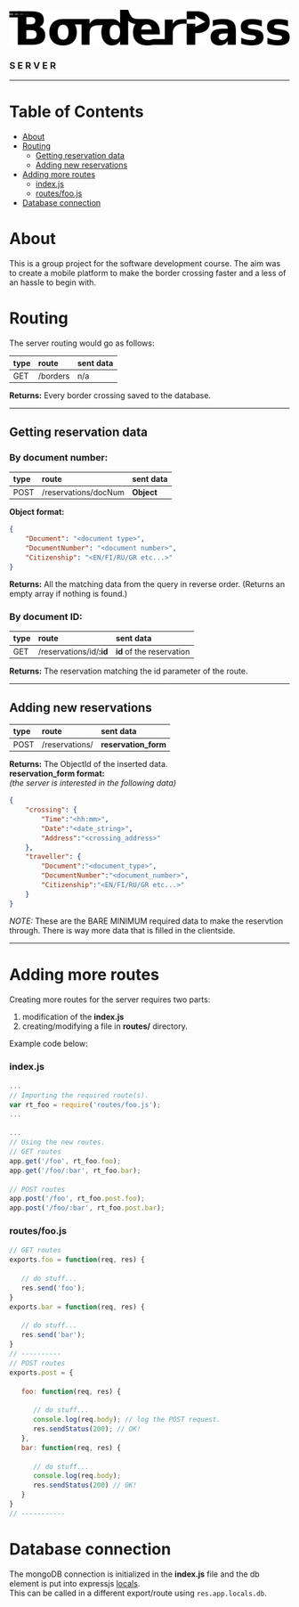 ![Borderpass](/img/icon-bp.png)
### S E R V E R

---

# Table of Contents

* [About](#about)
* [Routing](#routing)
  * [Getting reservation data](#getting-reservation-data)
  * [Adding new reservations](#adding-new-reservations)
* [Adding more routes](#adding-more-routes)
  * [index.js](#indexjs)
  * [routes/foo.js](#routesfoojs)
* [Database connection](#database-connection)

# About  
This is a group project for the software development course. The aim was to create a mobile platform to make the border crossing faster and a less of an hassle to begin with.

# Routing
The server routing would go as follows:

| type | route | sent data |
| :-- | :-- | :-- |
| GET | /borders | n/a |

**Returns:** Every border crossing saved to the database.

---
## Getting reservation data

### By document number:
| type | route | sent data |
| :-- | :-- | :-- |
| POST | /reservations/docNum | **Object** |
**Object format:**
``` json
{
	"Document": "<document type>",
	"DocumentNumber": "<document number>",
	"Citizenship": "<EN/FI/RU/GR etc...>"
}
```

**Returns:** All the matching data from the query in reverse order. (Returns an empty array if nothing is found.)

### By document ID:
| type | route | sent data |
| :-- | :-- | :-- |
| GET | /reservations/id/**:id** | **id** of the reservation |
**Returns:** The reservation matching the id parameter of the route.

---
## Adding new reservations
| type | route | sent data |
| :-- | :-- | :-- |
| POST | /reservations/ | **reservation_form** |

**Returns:** The ObjectId of the inserted data.  
**reservation_form format:**  
*(the server is interested in the following data)*
``` json
{
	"crossing": {
		"Time":"<hh:mm>",
		"Date":"<date_string>",
		"Address":"<crossing_address>"
	},
	"traveller": {
		"Document":"<document_type>",
		"DocumentNumber":"<document_number>",
		"Citizenship":"<EN/FI/RU/GR etc...>"
	}
}
```
*NOTE:* These are the BARE MINIMUM required data to make the reservtion through. There is way more data that is filled in the clientside.

---

# Adding more routes
Creating more routes for the server requires two parts:   
1. modification of the **index.js**
2. creating/modifying a file in **routes/** directory.

Example code below:

### index.js
```javascript
...
// Importing the required route(s).
var rt_foo = require('routes/foo.js');
...

...
// Using the new routes.
// GET routes
app.get('/foo', rt_foo.foo);
app.get('/foo/:bar', rt_foo.bar);

// POST routes
app.post('/foo', rt_foo.post.foo);
app.post('/foo/:bar', rt_foo.post.bar);
```

### routes/foo.js
```javascript
// GET routes
exports.foo = function(req, res) {

   // do stuff...
   res.send('foo');
}
exports.bar = function(req, res) {

   // do stuff...
   res.send('bar');
}
// ----------
// POST routes
exports.post = {

   foo: function(req, res) {

      // do stuff...
      console.log(req.body); // log the POST request.
      res.sendStatus(200); // OK!
   },
   bar: function(req, res) {

      // do stuff...
      console.log(req.body);
      res.sendStatus(200) // OK!
   }
}
// -----------
```

# Database connection
The mongoDB connection is initialized in the **index.js** file and the db element is put into expressjs [locals](http://expressjs.com/en/4x/api.html#res.locals).  
This can be called in a different export/route using ```
res.app.locals.db ```.
